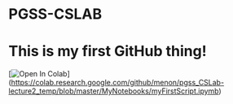 # PGSS-CSLAB
# This is my first GitHub thing!
[![Open In Colab](https://colab.research.google.com/assets/colab-badge.svg)]
(https://colab.research.google.com/github/menon/pgss_CSLab-lecture2_temp/blob/master/MyNotebooks/myFirstScript.ipymb)
